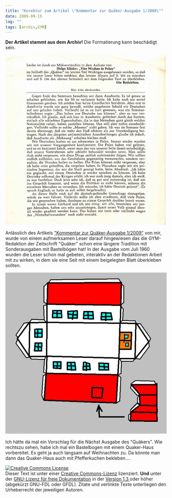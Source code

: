 ```yaml
---
title: "Korektur zum Artikel \"Kommentar zur Quäker-Ausgabe 1/2009\""
date: 2009-09-15
log: ""
tags: [archiv,GYM]
---
```

**Der Artikel stammt aus dem Archiv!** Die Formatierung kann beschädigt sein.

![bastelbogen_Juli_1960.jpg](bastelbogen_Juli_1960.jpg)


Anlässlich des Artikels <a href="http://www.the-independent-friend.de/?q=node/436">"Kommentar zur Quäker-Ausgabe 1/2009"</a> von mir, wurde von einem aufmerksamen Leser darauf hingewiesen das die GYM-Redaktion der Zeitschrift "Quäker" schon eine längere Tradition mit Sonderausgaben mit Bastelbögen hat! In der Ausgabe vom Juli 1960 wurden die Leser schon mal gebeten, interaktiv an der Redaktionen Arbeit mit zu wirken, in dem sie eine Seit mit einem beigelegten Blatt überkleben sollten.

![quaker-weihnachst-bastelbogen.jpg](quaker-weihnachst-bastelbogen.jpg)

Ich hätte da mal ein Vorschlag für die Nächst Ausgabe des "Quäkers". Wie rechtszu sehen, habe ich mal ein Bastelbogen mit einem Quaker-Haus vorbereitet. Es geht ja auch langsam auf Weihnachten zu. Da könnte man dann das Quaker-Haus auch mit Pfefferkuchen bekleben....





<a rel="license" href="http://creativecommons.org/licenses/by-sa/3.0/de/"><img alt="Creative Commons License" style="border-width:0" src="http://i.creativecommons.org/l/by-sa/3.0/de/88x31.png" /></a><br />Dieser Text ist unter einer <a rel="license" href="http://creativecommons.org/licenses/by-sa/3.0/de/">Creative Commons-Lizenz</a> lizenziert. **Und** unter der <a href="http://de.wikipedia.org/wiki/GFDL">GNU-Lizenz für freie Dokumentation</a> in der <a href="http://www.gnu.org/licenses/fdl-1.3.html">Version 1.3 </a> oder höher (abgekürzt GNU-FDL oder GFDL). Zitate und verlinkte Texte unterliegen den Urheberrecht der jeweiligen Autoren.

